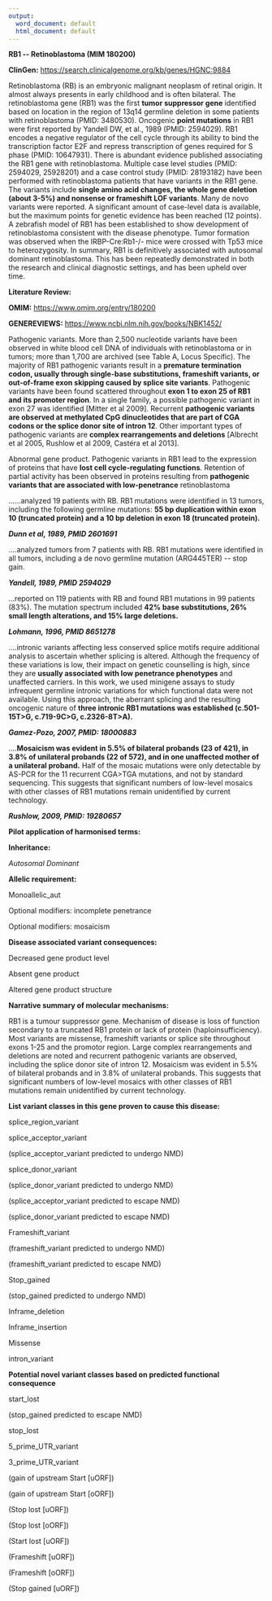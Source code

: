 ```yaml
---
output:
  word_document: default
  html_document: default
---
```

**RB1 -- Retinoblastoma (MIM 180200)**

**ClinGen:** https://search.clinicalgenome.org/kb/genes/HGNC:9884

Retinoblastoma (RB) is an embryonic malignant neoplasm of retinal
origin. It almost always presents in early childhood and is often
bilateral. The retinoblastoma gene (RB1) was the first **tumor
suppressor gene** identified based on location in the region of 13q14
germline deletion in some patients with retinoblastoma (PMID:
3480530). Oncogenic **point mutations** in RB1 were first reported by
Yandell DW, et al., 1989 (PMID: 2594029). RB1 encodes a negative
regulator of the cell cycle through its ability to bind the
transcription factor E2F and repress transcription of genes required for
S phase (PMID: 10647931). There is abundant evidence published
associating the RB1 gene with retinoblastoma. Multiple case level
studies (PMID: 2594029, 25928201) and a case control study (PMID: 28193182) have been performed with retinoblastoma patients that have
variants in the RB1 gene. The variants include **single amino acid
changes, the whole gene deletion (about 3-5%) and nonsense or frameshift
LOF variants**. Many de novo variants were reported. A significant
amount of case-level data is available, but the maximum points for
genetic evidence has been reached (12 points). A zebrafish model of RB1
has been established to show development of retinoblastoma consistent
with the disease phenotype. Tumor formation was observed when the
IRBP-Cre:Rb1-/- mice were crossed with Tp53 mice to heterozygosity. In
summary, RB1 is definitively associated with autosomal dominant
retinoblastoma. This has been repeatedly demonstrated in both the
research and clinical diagnostic settings, and has been upheld over
time.

**Literature Review:**

**OMIM:** https://www.omim.org/entry/180200

**GENEREVIEWS:** https://www.ncbi.nlm.nih.gov/books/NBK1452/

Pathogenic variants. More than 2,500 nucleotide variants have been
observed in white blood cell DNA of individuals with retinoblastoma or
in tumors; more than 1,700 are archived (see Table A, Locus Specific).
The majority of RB1 pathogenic variants result in a **premature
termination codon, usually through single-base substitutions, frameshift
variants, or out-of-frame exon skipping caused by splice site
variants**. Pathogenic variants have been found scattered throughout
**exon 1 to exon 25 of RB1 and its promoter region**. In a single
family, a possible pathogenic variant in exon 27 was identified [Mitter et al 2009]. Recurrent **pathogenic variants are observed at methylated
CpG dinucleotides that are part of CGA codons or the splice donor site
of intron 12**. Other important types of pathogenic variants are
**complex rearrangements and deletions** [Albrecht et al 2005, Rushlow et al 2009, Castéra et al 2013].

Abnormal gene product. Pathogenic variants in RB1 lead to the expression
of proteins that have **lost cell cycle-regulating functions**.
Retention of partial activity has been observed in proteins resulting
from **pathogenic variants that are associated with low-penetrance**
retinoblastoma

......analyzed 19 patients with RB. RB1 mutations were identified in 13
tumors, including the following germline mutations: **55 bp duplication
within exon 10 (truncated protein) and a 10 bp deletion in exon 18
(truncated protein).**

***Dunn et al, 1989, PMID 2601691***

....analyzed tumors from 7 patients with RB. RB1 mutations were
identified in all tumors, including a de novo germline mutation
(ARG445TER) -- stop gain.

***Yandell, 1989, PMID 2594029***

...reported on 119 patients with RB and found RB1 mutations in 99
patients (83%). The mutation spectrum included **42% base substitutions,
26% small length alterations, and 15% large deletions.**

***Lohmann, 1996, PMID 8651278***

....intronic variants affecting less conserved splice motifs require
additional analysis to ascertain whether splicing is altered. Although
the frequency of these variations is low, their impact on genetic
counselling is high, since they are **usually associated with low
penetrance phenotypes** and unaffected carriers. In this work, we used
minigene assays to study infrequent germline intronic variations for
which functional data were not available. Using this approach, the
aberrant splicing and the resulting oncogenic nature of **three intronic
RB1 mutations was established (c.501-15T\>G, c.719-9C\>G,
c.2326-8T\>A).**

***Gamez-Pozo, 2007, PMID: 18000883***

....**Mosaicism was evident in 5.5% of bilateral probands (23 of 421),
in 3.8% of unilateral probands (22 of 572), and in one unaffected mother
of a unilateral proband.** Half of the mosaic mutations were only
detectable by AS-PCR for the 11 recurrent CGA\>TGA mutations, and not by
standard sequencing. This suggests that significant numbers of low-level
mosaics with other classes of RB1 mutations remain unidentified by
current technology.

***Rushlow, 2009, PMID: 19280657***

**Pilot application of harmonised terms:**

**Inheritance:**

*Autosomal Dominant*

**Allelic requirement:**

Monoallelic_aut    

Optional modifiers: incomplete penetrance

Optional modifiers: mosaicism

**Disease associated variant consequences:**

Decreased gene product level

Absent gene product

Altered gene product structure

**Narrative summary of molecular mechanisms:**

RB1 is a tumour suppressor gene. Mechanism of disease is loss of
function secondary to a truncated RB1 protein or lack of protein
(haploinsufficiency). Most variants are missense, frameshift variants or
splice site throughout exons 1-25 and the promotor region. Large complex
rearrangements and deletions are noted and recurrent pathogenic variants
are observed, including the splice donor site of intron 12. Mosaicism was evident in 5.5% of bilateral probands and
in 3.8% of unilateral probands. This suggests that significant numbers of low-level mosaics with other classes of RB1 mutations remain unidentified by current technology.

**List variant classes in this gene proven to cause this disease:**

splice_region_variant

splice_acceptor_variant

(splice_acceptor_variant predicted to undergo NMD)

splice_donor_variant

(splice_donor_variant predicted to undergo NMD)

(splice_acceptor_variant predicted to escape NMD)

(splice_donor_variant predicted to escape NMD)

Frameshift_variant

(frameshift_variant predicted to undergo NMD)

(frameshift_variant predicted to escape NMD)

Stop_gained

(stop_gained predicted to undergo NMD)

Inframe_deletion

Inframe_insertion

Missense

intron_variant

**Potential novel variant classes based on predicted functional
consequence**

start_lost

(stop_gained predicted to escape NMD)

stop_lost

5_prime_UTR_variant

3_prime_UTR_variant

(gain of upstream Start \[uORF\])

(gain of upstream Start \[oORF\])

(Stop lost \[uORF\])

(Stop lost \[oORF\])

(Start lost \[uORF\])

(Frameshift \[uORF\])

(Frameshift \[oORF\])

(Stop gained \[uORF\])
